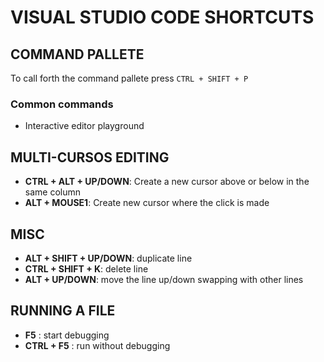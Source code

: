 # VISUAL STUDIO CODE SHORTCUTS

## COMMAND PALLETE

To call forth the command pallete press `CTRL + SHIFT + P`

### Common commands
* Interactive editor playground

## MULTI-CURSOS EDITING

* **CTRL + ALT + UP/DOWN**: Create a new cursor above or below in the same column
* **ALT + MOUSE1**: Create new cursor where the click is made

## MISC
* **ALT + SHIFT + UP/DOWN**: duplicate line
* **CTRL + SHIFT + K**: delete line
* **ALT + UP/DOWN**: move the line up/down swapping with other lines 

## RUNNING A FILE
* **F5** : start debugging
* **CTRL + F5** : run without debugging